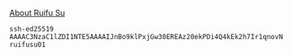 <a href="https://www.suruifu.com/about" target="_blank">About Ruifu Su</a>

```ssh-ed25519 AAAAC3NzaC1lZDI1NTE5AAAAIJnBo9klPxjGw30EREAz20ekPDi4Q4kEk2h7Ir1qnovN ruifusu01```
